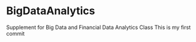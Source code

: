 # BigDataAnalytics
Supplement for Big Data and Financial Data Analytics Class
This is my first commit
